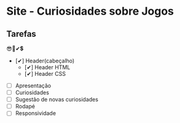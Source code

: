 # Site - Curiosidades sobre Jogos

## Tarefas
😎💯✔💲
* [✔] Header(cabeçalho)
    * [✔] Header HTML
    * [✔] Header CSS
* [ ] Apresentação
* [ ] Curiosidades
* [ ] Sugestão de novas curiosidades
* [ ] Rodapé
* [ ] Responsividade
